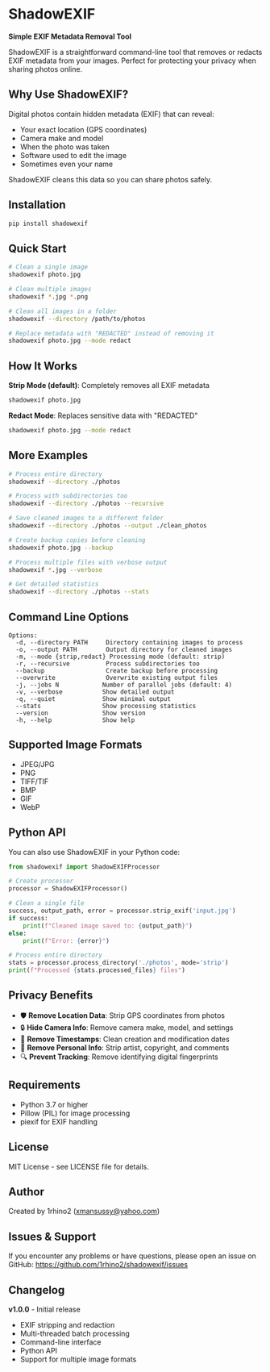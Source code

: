 # ShadowEXIF

**Simple EXIF Metadata Removal Tool**

ShadowEXIF is a straightforward command-line tool that removes or redacts EXIF metadata from your images. Perfect for protecting your privacy when sharing photos online.

## Why Use ShadowEXIF?

Digital photos contain hidden metadata (EXIF) that can reveal:

- Your exact location (GPS coordinates)
- Camera make and model
- When the photo was taken
- Software used to edit the image
- Sometimes even your name

ShadowEXIF cleans this data so you can share photos safely.

## Installation

```bash
pip install shadowexif
```

## Quick Start

```bash
# Clean a single image
shadowexif photo.jpg

# Clean multiple images
shadowexif *.jpg *.png

# Clean all images in a folder
shadowexif --directory /path/to/photos

# Replace metadata with "REDACTED" instead of removing it
shadowexif photo.jpg --mode redact
```

## How It Works

**Strip Mode (default)**: Completely removes all EXIF metadata

```bash
shadowexif photo.jpg
```

**Redact Mode**: Replaces sensitive data with "REDACTED"

```bash
shadowexif photo.jpg --mode redact
```

## More Examples

```bash
# Process entire directory
shadowexif --directory ./photos

# Process with subdirectories too
shadowexif --directory ./photos --recursive

# Save cleaned images to a different folder
shadowexif --directory ./photos --output ./clean_photos

# Create backup copies before cleaning
shadowexif photo.jpg --backup

# Process multiple files with verbose output
shadowexif *.jpg --verbose

# Get detailed statistics
shadowexif --directory ./photos --stats
```

## Command Line Options

```
Options:
  -d, --directory PATH     Directory containing images to process
  -o, --output PATH        Output directory for cleaned images
  -m, --mode {strip,redact} Processing mode (default: strip)
  -r, --recursive          Process subdirectories too
  --backup                 Create backup before processing
  --overwrite              Overwrite existing output files
  -j, --jobs N            Number of parallel jobs (default: 4)
  -v, --verbose           Show detailed output
  -q, --quiet             Show minimal output
  --stats                 Show processing statistics
  --version               Show version
  -h, --help              Show help
```

## Supported Image Formats

- JPEG/JPG
- PNG
- TIFF/TIF
- BMP
- GIF
- WebP

## Python API

You can also use ShadowEXIF in your Python code:

```python
from shadowexif import ShadowEXIFProcessor

# Create processor
processor = ShadowEXIFProcessor()

# Clean a single file
success, output_path, error = processor.strip_exif('input.jpg')
if success:
    print(f"Cleaned image saved to: {output_path}")
else:
    print(f"Error: {error}")

# Process entire directory
stats = processor.process_directory('./photos', mode='strip')
print(f"Processed {stats.processed_files} files")
```

## Privacy Benefits

- 🛡️ **Remove Location Data**: Strip GPS coordinates from photos
- 🔒 **Hide Camera Info**: Remove camera make, model, and settings
- 📅 **Remove Timestamps**: Clean creation and modification dates
- 👤 **Remove Personal Info**: Strip artist, copyright, and comments
- 🔍 **Prevent Tracking**: Remove identifying digital fingerprints

## Requirements

- Python 3.7 or higher
- Pillow (PIL) for image processing
- piexif for EXIF handling

## License

MIT License - see LICENSE file for details.

## Author

Created by 1rhino2 (xmansussy@yahoo.com)

## Issues & Support

If you encounter any problems or have questions, please open an issue on GitHub:
https://github.com/1rhino2/shadowexif/issues

## Changelog

**v1.0.0** - Initial release

- EXIF stripping and redaction
- Multi-threaded batch processing
- Command-line interface
- Python API
- Support for multiple image formats
